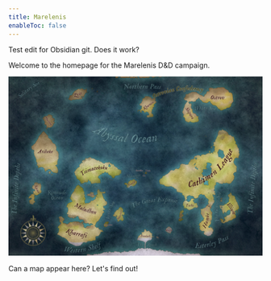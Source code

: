 ```yaml
---
title: Marelenis
enableToc: false
---
```


Test edit for Obsidian git.  Does it work?

Welcome to the homepage for the Marelenis D&D campaign.

![worldmaplargecoloured.jpg](worldmaplargecoloured.jpg)

Can a map appear here?  Let's find out!